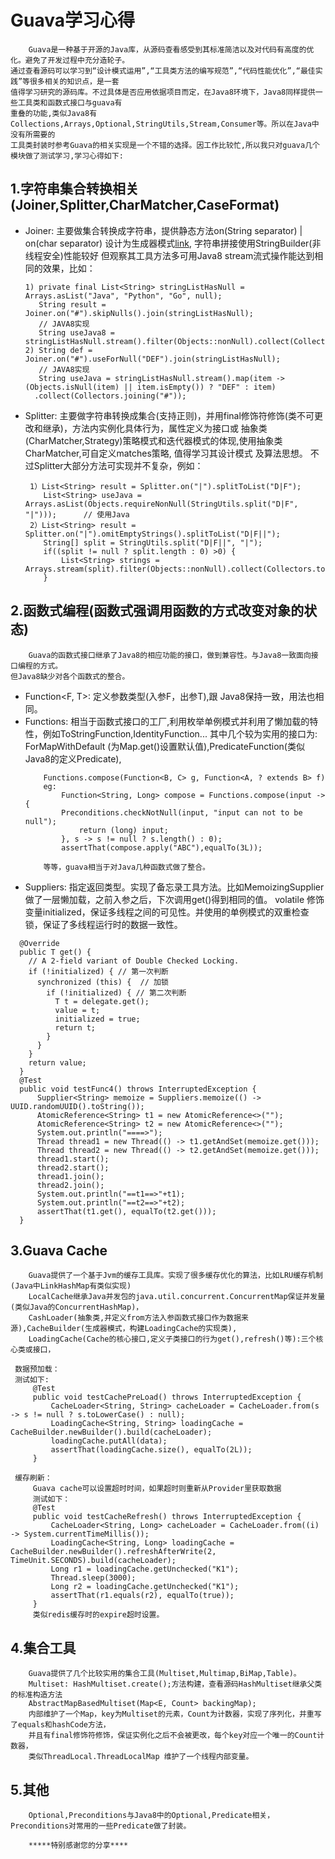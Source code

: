 # Guava学习心得
		Guava是一种基于开源的Java库，从源码查看感受到其标准简洁以及对代码有高度的优化。避免了开发过程中充分造轮子。
	通过查看源码可以学习到“设计模式运用”,“工具类方法的编写规范”,“代码性能优化”,“最佳实践”等很多相关的知识点，是一套
	值得学习研究的源码库。不过具体是否应用依据项目而定，在Java8环境下，Java8同样提供一些工具类和函数式接口与guava有
	重叠的功能,类似Java8有Collections,Arrays,Optional,StringUtils,Stream,Consumer等。所以在Java中没有所需要的
	工具类封装时参考Guava的相关实现是一个不错的选择。因工作比较忙,所以我只对guava几个模块做了测试学习,学习心得如下:

## 1.字符串集合转换相关(Joiner,Splitter,CharMatcher,CaseFormat)
  - Joiner: 主要做集合转换成字符串，提供静态方法on(String separator) | on(char separator) 
		  设计为生成器模式[link](https://projectlombok.org/api/lombok/experimental/Builder.html),
		  字符串拼接使用StringBuilder(非线程安全)性能较好
		  但观察其工具方法多可用Java8 stream流式操作能达到相同的效果，比如：
	```text
    1) private final List<String> stringListHasNull = Arrays.asList("Java", "Python", "Go", null);
       String result = Joiner.on("#").skipNulls().join(stringListHasNull);
       // JAVA8实现
       String useJava8 = stringListHasNull.stream().filter(Objects::nonNull).collect(Collectors.joining("#")); 
    2) String def = Joiner.on("#").useForNull("DEF").join(stringListHasNull);
       // JAVA8实现
       String useJava = stringListHasNull.stream().map(item -> (Objects.isNull(item) || item.isEmpty()) ? "DEF" : item)
      .collect(Collectors.joining("#"));
    ```
  - Splitter: 主要做字符串转换成集合(支持正则)，并用final修饰符修饰(类不可更改和继承)，方法内实例化具体行为，属性定义为接口或
              抽象类(CharMatcher,Strategy)策略模式和迭代器模式的体现,使用抽象类CharMatcher,可自定义matches策略, 值得学习其设计模式
              及算法思想。
              不过Splitter大部分方法可实现并不复杂，例如：
    ```text
     1）List<String> result = Splitter.on("|").splitToList("D|F");
        List<String> useJava = Arrays.asList(Objects.requireNonNull(StringUtils.split("D|F", "|")));      // 使用Java
     2）List<String> result = Splitter.on("|").omitEmptyStrings().splitToList("D|F||");
        String[] split = StringUtils.split("D|F||", "|");
        if((split != null ? split.length : 0) >0) {
            List<String> strings = Arrays.stream(split).filter(Objects::nonNull).collect(Collectors.toList());
        }
    ```
##	2.函数式编程(函数式强调用函数的方式改变对象的状态)
	    Guava的函数式接口继承了Java8的相应功能的接口，做到兼容性。与Java8一致面向接口编程的方式。
	但Java8缺少对各个函数式的整合。
  - Function<F, T>: 定义参数类型(入参F，出参T),跟 Java8保持一致，用法也相同。
  - Functions: 相当于函数式接口的工厂,利用枚举单例模式并利用了懒加载的特性，例如ToStringFunction,IdentityFunction...
			其中几个较为实用的接口为: ForMapWithDefault (为Map.get()设置默认值),PredicateFunction(类似Java8的定义Predicate),
	```text		
        Functions.compose(Function<B, C> g, Function<A, ? extends B> f)
        eg: 
            Function<String, Long> compose = Functions.compose(input -> {
            Preconditions.checkNotNull(input, "input can not to be null");
                return (long) input;
            }, s -> s != null ? s.length() : 0);
            assertThat(compose.apply("ABC"),equalTo(3L));
	     		
	    等等，guava相当于对Java几种函数式做了整合。
	``` 
  -	Suppliers: 指定返回类型。实现了备忘录工具方法。比如MemoizingSupplier做了一层懒加载，之前入参之后，下次调用get()得到相同的值。
	    	volatile 修饰 变量initialized，保证多线程之间的可见性。并使用的单例模式的双重检查锁，保证了多线程运行时的数据一致性。
  ```text
    @Override
    public T get() {
      // A 2-field variant of Double Checked Locking.
      if (!initialized) { // 第一次判断
        synchronized (this) {  // 加锁
          if (!initialized) { // 第二次判断
            T t = delegate.get();
            value = t;
            initialized = true;
            return t;
          }
        }
      }
      return value;
    }
    @Test
    public void testFunc4() throws InterruptedException {
        Supplier<String> memoize = Suppliers.memoize(() -> UUID.randomUUID().toString());
        AtomicReference<String> t1 = new AtomicReference<>("");
        AtomicReference<String> t2 = new AtomicReference<>("");
        System.out.println("====>");
        Thread thread1 = new Thread(() -> t1.getAndSet(memoize.get()));
        Thread thread2 = new Thread(() -> t2.getAndSet(memoize.get()));
        thread1.start();
        thread2.start();
        thread1.join();
        thread2.join();
        System.out.println("==t1==>"+t1);
        System.out.println("==t2==>"+t2);
        assertThat(t1.get(), equalTo(t2.get()));
    }
  ```
       
       
##  3.Guava Cache
        Guava提供了一个基于Jvm的缓存工具库。实现了很多缓存优化的算法，比如LRU缓存机制(Java中LinkHashMap有类似实现)
        LocalCache继承Java并发包的java.util.concurrent.ConcurrentMap保证并发量(类似Java的ConcurrentHashMap)，
        CashLoader(抽象类,并定义from方法入参函数式接口作为数据来源),CacheBuilder(生成器模式，构建LoadingCache的实现类),
        LoadingCache(Cache的核心接口,定义子类接口的行为get(),refresh()等):三个核心类或接口，
   ```text
    数据预加载：
    测试如下:
        @Test
        public void testCachePreLoad() throws InterruptedException {
            CacheLoader<String, String> cacheLoader = CacheLoader.from(s -> s != null ? s.toLowerCase() : null);
            LoadingCache<String, String> loadingCache = CacheBuilder.newBuilder().build(cacheLoader);
            loadingCache.putAll(data);
            assertThat(loadingCache.size(), equalTo(2L));
        }
  
    缓存刷新：
        Guava cache可以设置超时时间，如果超时则重新从Provider里获取数据
        测试如下： 
        @Test
        public void testCacheRefresh() throws InterruptedException {
            CacheLoader<String, Long> cacheLoader = CacheLoader.from((i) -> System.currentTimeMillis());
            LoadingCache<String, Long> loadingCache = CacheBuilder.newBuilder().refreshAfterWrite(2, TimeUnit.SECONDS).build(cacheLoader);
            Long r1 = loadingCache.getUnchecked("K1");
            Thread.sleep(3000);
            Long r2 = loadingCache.getUnchecked("K1");
            assertThat(r1.equals(r2), equalTo(true));
        }
        类似redis缓存时的expire超时设置。
   ```
##  4.集合工具
        Guava提供了几个比较实用的集合工具(Multiset,Multimap,BiMap,Table)。
        Multiset: HashMultiset.create();方法构建，查看源码HashMultiset继承父类的标准构造方法
        AbstractMapBasedMultiset(Map<E, Count> backingMap);
        内部维护了一个Map，key为Multiset的元素，Count为计数器，实现了序列化，并重写了equals和hashCode方法，
        并且有final修饰符修饰，保证实例化之后不会被更改，每个key对应一个唯一的Count计数器，
        类似ThreadLocal.ThreadLocalMap 维护了一个线程内部变量。
##  5.其他
        Optional,Preconditions与Java8中的Optional,Predicate相关，Preconditions对常用的一些Predicate做了封装。
       
        *****特别感谢您的分享****
        

